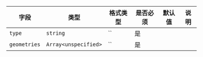 | 字段 | 类型 | 格式类型 | 是否必须 | 默认值 | 说明 |
|---|---|---|---|---|---|
| `type` | `string` | `` | 是 |  |
| `geometries` | `Array<unspecified>` | `` | 是 |  |
